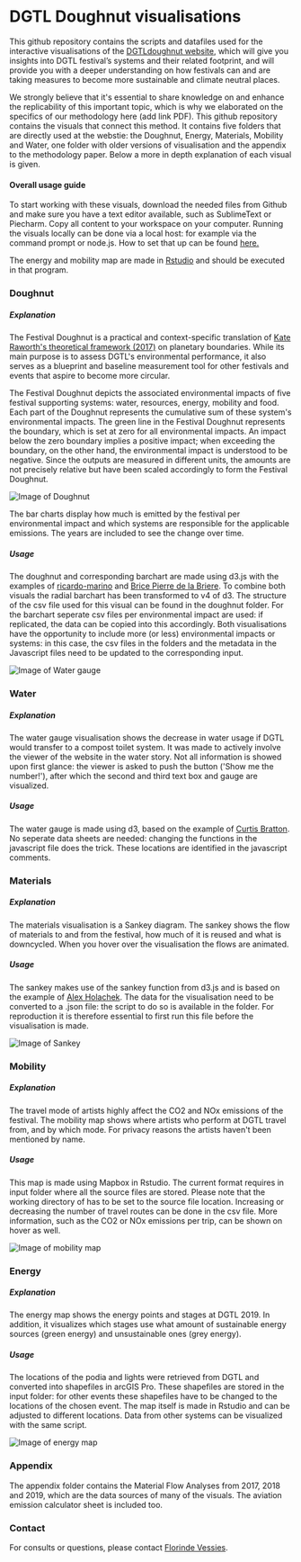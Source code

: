 # DGTL Doughnut visualisations
This github repository contains the scripts and datafiles used for the interactive visualisations of the [DGTLdoughnut website](https://www.dgtldoughnut.com/), which will give you insights into DGTL festival’s systems and their related footprint, and will provide you with a deeper understanding on how festivals can and are taking measures to become more sustainable and climate neutral places.

We strongly believe that it's essential to share knowledge on and enhance the replicability of this important topic, which is why we elaborated on the specifics of our methodology here (add link PDF). This github repository contains the visuals that connect this method. It contains five folders that are directly used at the webstie: the Doughnut, Energy, Materials, Mobility and Water, one folder with older versions of visualisation and the appendix to the methodology paper. Below a more in depth explanation of each visual is given.

#### Overall usage guide
To start working with these visuals, download the needed files from Github and make sure you have a text editor available, such as SublimeText or Piecharm. Copy all content to your workspace on your computer. Running the visuals locally can be done via a local host: for example via the command prompt or node.js. How to set that up can be found [here.](https://stackoverflow.com/questions/10752055/cross-origin-requests-are-only-supported-for-http-error-when-loading-a-local) 

The energy and mobility map are made in [Rstudio](https://rstudio.com/) and should be executed in that program.

### Doughnut
##### Explanation
The Festival Doughnut is a practical and context-specific translation of [Kate Raworth's theoretical framework (2017)](https://www.kateraworth.com/doughnut/) on planetary boundaries. While its main purpose is to assess DGTL's environmental performance, it also serves as a blueprint and baseline measurement tool for other festivals and events that aspire to become more circular.  

The Festival Doughnut depicts the associated environmental impacts of five festival supporting systems: water, resources, energy, mobility and food. Each part of the Doughnut represents the cumulative sum of these system's environmental impacts. The green line in the Festival Doughnut represents the boundary, which is set at zero for all environmental impacts. An impact below the zero boundary implies a positive impact; when exceeding the boundary, on the other hand, the environmental impact is understood to be negative. Since the outputs are measured in different units, the amounts are not precisely relative but have been scaled accordingly to form the Festival Doughnut. 

![Image of Doughnut](https://florindevessies.github.io/livinglab/images/Doughnut.PNG)

The bar charts display how much is emitted by the festival per environmental impact and which systems are responsible for the applicable emissions. The years are included to see the change over time. 

##### Usage
The doughnut and corresponding barchart are made using d3.js with the examples of [ricardo-marino](https://bl.ocks.org/ricardo-marino/ca2db3457f82dbb10a8753ecba8c0029) and [Brice Pierre de la Briere](https://bl.ocks.org/bricedev/8aaef92e64007f882267). To combine both visuals the radial barchart has been transformed to v4 of d3. The structure of the csv file used for this visual can be found in the doughnut folder. For the barchart seperate csv files per environmental impact are used: if replicated, the data can be copied into this accordingly. Both visualisations have the opportunity to include more (or less) environmental impacts or systems: in this case, the csv files in the folders and the metadata in the Javascript files need to be updated to the corresponding input.

![Image of Water gauge](https://florindevessies.github.io/livinglab/images/Water.PNG)
### Water
##### Explanation
The water gauge visualisation shows the decrease in water usage if DGTL would transfer to a compost toilet system. It was made to actively involve the viewer of the website in the water story. Not all information is showed upon first glance: the viewer is asked to push the button ('Show me the number!'), after which the second and third text box and gauge are visualized.
##### Usage
The water gauge is made using d3, based on the example of [Curtis Bratton](http://bl.ocks.org/brattonc/5e5ce9beee483220e2f6). No seperate data sheets are needed: changing the functions in the javascript file does the trick. These locations are identified in the javascript comments.

### Materials
##### Explanation
The materials visualisation is a Sankey diagram. The sankey shows the flow of materials to and from the festival, how much of it is reused and what is downcycled. When you hover over the visualisation the flows are animated.

##### Usage
The sankey makes use of the sankey function from d3.js and is based on the example of [Alex Holachek](https://bl.ocks.org/aholachek/5df1a95afe871be868360f312d35d057). The data for the visualisation need to be converted to a .json file: the script to do so is available in the folder. For reproduction it is therefore essential to first run this file before the visualisation is made. 

![Image of Sankey](https://florindevessies.github.io/livinglab/images/Resources.PNG)

### Mobility
##### Explanation
The travel mode of artists highly affect the CO2 and NOx emissions of the festival. The mobility map shows where artists who perform at DGTL travel from, and by which mode. For privacy reasons the artists haven't been mentioned by name.

##### Usage
This map is made using Mapbox in Rstudio. The current format requires in input folder where all the source files are stored. Please note that the working directory of has to be set to the source file location. Increasing or decreasing the number of travel routes can be done in the csv file. More information, such as the CO2 or NOx emissions per trip, can be shown on hover as well.

![Image of mobility map](https://florindevessies.github.io/livinglab/images/Mobilitymap.PNG)

### Energy
##### Explanation
The energy map shows the energy points and stages at DGTL 2019. In addition, it visualizes which stages use what amount of sustainable energy sources (green energy) and unsustainable ones (grey energy). 

##### Usage
The locations of the podia and lights were retrieved from DGTL and converted into shapefiles in arcGIS Pro. These shapefiles are stored in the input folder: for other events these shapefiles have to be changed to the locations of the chosen event. The map itself is made in Rstudio and can be adjusted to different locations. Data from other systems can be visualized with the same script.

![Image of energy map](https://florindevessies.github.io/livinglab/images/Energymap.PNG)

### Appendix
The appendix folder contains the Material Flow Analyses from 2017, 2018 and 2019, which are the data sources of many of the visuals. The aviation emission calculator sheet is included too.

### Contact
For consults or questions, please contact [Florinde Vessies](mailto:florindevessies@gmail.com).
